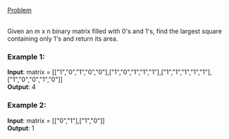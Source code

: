 [Problem](https://leetcode.com/problems/maximal-square/description/?envType=study-plan-v2&envId=top-interview-150)<br/><br/>

Given an m x n binary matrix filled with 0's and 1's, find the largest square containing only 1's and return its area.<br/>


### Example 1:

**Input**: matrix = [["1","0","1","0","0"],["1","0","1","1","1"],["1","1","1","1","1"],["1","0","0","1","0"]]<br/>
**Output**: 4<br/>

### Example 2:

**Input**: matrix = [["0","1"],["1","0"]]<br/>
**Output**: 1<br/>